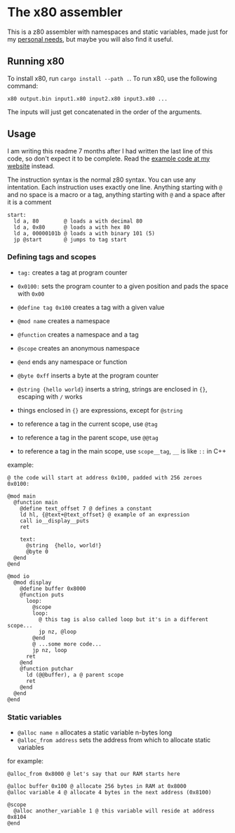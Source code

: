 # The x80 assembler

This is a z80 assembler with namespaces and static variables, made just for my [personal needs](https://www.harmansky.xyz/work/z80), but maybe you will also find it useful.

## Running x80

To install x80, run `cargo install --path .`. To run x80, use the following command:

```
x80 output.bin input1.x80 input2.x80 input3.x80 ...
```

The inputs will just get concatenated in the order of the arguments.

## Usage

I am writing this readme 7 months after I had written the last line of this code, so don't expect it to be complete. Read the [example code at my website](https://www.harmansky.xyz/work/z80/basic_code.zip) instead.

The instruction syntax is the normal z80 syntax. You can use any intentation.
Each instruction uses exactly one line. Anything starting with `@` and no space is a macro or a tag, anything starting with `@` and a space after it is a comment

```
start:
  ld a, 80        @ loads a with decimal 80
  ld a, 0x80      @ loads a with hex 80
  ld a, 00000101b @ loads a with binary 101 (5)
  jp @start       @ jumps to tag start
```

### Defining tags and scopes

 * `tag:` creates a tag at program counter
 * `0x0100:` sets the program counter to a given position and pads the space with `0x00`
 * `@define tag 0x100` creates a tag with a given value

 * `@mod name` creates a namespace
 * `@function` creates a namespace and a tag
 * `@scope` creates an anonymous namespace
 * `@end` ends any namespace or function

 * `@byte 0xff` inserts a byte at the program counter
 * `@string {hello world}` inserts a string, strings are enclosed in `{}`, escaping with `/` works

 * things enclosed in `{}` are expressions, except for `@string`

 * to reference a tag in the current scope, use `@tag`
 * to reference a tag in the parent scope, use `@@tag`
 * to reference a tag in the main scope, use `scope__tag`, `__` is like `::` in C++

example:

```
@ the code will start at address 0x100, padded with 256 zeroes
0x0100:

@mod main
  @function main
    @define text_offset 7 @ defines a constant
    ld hl, {@text+@text_offset} @ example of an expression
    call io__display__puts
    ret

    text:
      @string  {hello, world!}
      @byte 0
  @end
@end

@mod io
  @mod display
    @define buffer 0x8000
    @function puts
      loop:
        @scope
        loop:
          @ this tag is also called loop but it's in a different scope...
          jp nz, @loop
        @end
        @ ...some more code...
        jp nz, loop
      ret
    @end
    @function putchar
      ld (@@buffer), a @ parent scope
      ret
    @end
  @end
@end
```

### Static variables

 * `@alloc name n` allocates a static variable n-bytes long
 * `@alloc_from address` sets the address from which to allocate static variables

for example:

```
@alloc_from 0x8000 @ let's say that our RAM starts here

@alloc buffer 0x100 @ allocate 256 bytes in RAM at 0x8000
@alloc variable 4 @ allocate 4 bytes in the next address (0x8100)

@scope
  @alloc another_variable 1 @ this variable will reside at address 0x8104
@end
```
